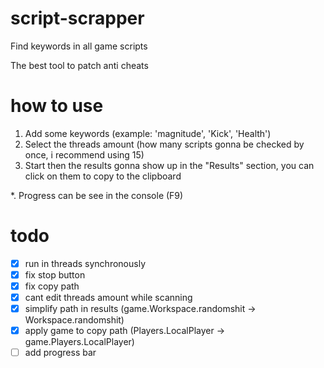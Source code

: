 # script-scrapper
Find keywords in all game scripts

The best tool to patch anti cheats

# how to use
1. Add some keywords (example: 'magnitude', 'Kick', 'Health')
2. Select the threads amount (how many scripts gonna be checked by once, i recommend using 15)
3. Start then the results gonna show up in the "Results" section, you can click on them to copy to the clipboard

*. Progress can be see in the console (F9)

# todo
- [x] run in threads synchronously
- [x] fix stop button
- [x] fix copy path
- [x] cant edit threads amount while scanning
- [x] simplify path in results (game.Workspace.randomshit -> Workspace.randomshit)
- [x] apply game to copy path (Players.LocalPlayer -> game.Players.LocalPlayer)
- [ ] add progress bar
